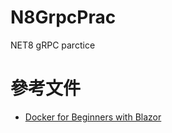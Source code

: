 # N8GrpcPrac
NET8 gRPC parctice

# 參考文件
 * [Docker for Beginners with Blazor](https://www.youtube.com/watch?v=Q_7rrpgy4Lo)
  